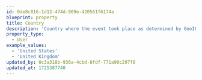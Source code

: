 ```yaml
---
id: 0de8c816-1d12-474d-909e-420561f6174a
blueprint: property
title: Country
description: 'Country where the event took place as determined by GeoIP lookup.'
property_type:
  - User
example_values:
  - 'United States'
  - 'United Kingdom'
updated_by: 0c3a318b-936a-4cbd-8fdf-771a90c297f0
updated_at: 1725387740
---
```

